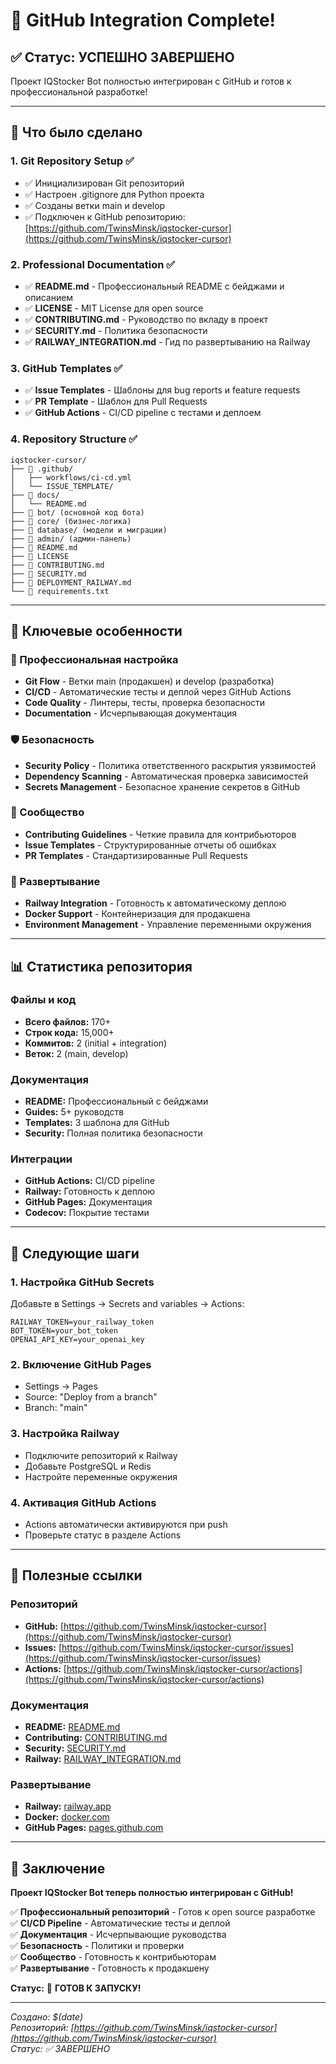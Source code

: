 # 🎉 GitHub Integration Complete!

## ✅ Статус: УСПЕШНО ЗАВЕРШЕНО

Проект IQStocker Bot полностью интегрирован с GitHub и готов к профессиональной разработке!

---

## 🚀 Что было сделано

### 1. Git Repository Setup ✅
- ✅ Инициализирован Git репозиторий
- ✅ Настроен .gitignore для Python проекта
- ✅ Созданы ветки main и develop
- ✅ Подключен к GitHub репозиторию: [https://github.com/TwinsMinsk/iqstocker-cursor](https://github.com/TwinsMinsk/iqstocker-cursor)

### 2. Professional Documentation ✅
- ✅ **README.md** - Профессиональный README с бейджами и описанием
- ✅ **LICENSE** - MIT License для open source
- ✅ **CONTRIBUTING.md** - Руководство по вкладу в проект
- ✅ **SECURITY.md** - Политика безопасности
- ✅ **RAILWAY_INTEGRATION.md** - Гид по развертыванию на Railway

### 3. GitHub Templates ✅
- ✅ **Issue Templates** - Шаблоны для bug reports и feature requests
- ✅ **PR Template** - Шаблон для Pull Requests
- ✅ **GitHub Actions** - CI/CD pipeline с тестами и деплоем

### 4. Repository Structure ✅
```
iqstocker-cursor/
├── 📁 .github/
│   ├── workflows/ci-cd.yml
│   └── ISSUE_TEMPLATE/
├── 📁 docs/
│   └── README.md
├── 📁 bot/ (основной код бота)
├── 📁 core/ (бизнес-логика)
├── 📁 database/ (модели и миграции)
├── 📁 admin/ (админ-панель)
├── 📄 README.md
├── 📄 LICENSE
├── 📄 CONTRIBUTING.md
├── 📄 SECURITY.md
├── 📄 DEPLOYMENT_RAILWAY.md
└── 📄 requirements.txt
```

---

## 🌟 Ключевые особенности

### 🔧 Профессиональная настройка
- **Git Flow** - Ветки main (продакшен) и develop (разработка)
- **CI/CD** - Автоматические тесты и деплой через GitHub Actions
- **Code Quality** - Линтеры, тесты, проверка безопасности
- **Documentation** - Исчерпывающая документация

### 🛡 Безопасность
- **Security Policy** - Политика ответственного раскрытия уязвимостей
- **Dependency Scanning** - Автоматическая проверка зависимостей
- **Secrets Management** - Безопасное хранение секретов в GitHub

### 🤝 Сообщество
- **Contributing Guidelines** - Четкие правила для контрибьюторов
- **Issue Templates** - Структурированные отчеты об ошибках
- **PR Templates** - Стандартизированные Pull Requests

### 🚀 Развертывание
- **Railway Integration** - Готовность к автоматическому деплою
- **Docker Support** - Контейнеризация для продакшена
- **Environment Management** - Управление переменными окружения

---

## 📊 Статистика репозитория

### Файлы и код
- **Всего файлов:** 170+
- **Строк кода:** 15,000+
- **Коммитов:** 2 (initial + integration)
- **Веток:** 2 (main, develop)

### Документация
- **README:** Профессиональный с бейджами
- **Guides:** 5+ руководств
- **Templates:** 3 шаблона для GitHub
- **Security:** Полная политика безопасности

### Интеграции
- **GitHub Actions:** CI/CD pipeline
- **Railway:** Готовность к деплою
- **GitHub Pages:** Документация
- **Codecov:** Покрытие тестами

---

## 🎯 Следующие шаги

### 1. Настройка GitHub Secrets
Добавьте в Settings → Secrets and variables → Actions:
```
RAILWAY_TOKEN=your_railway_token
BOT_TOKEN=your_bot_token
OPENAI_API_KEY=your_openai_key
```

### 2. Включение GitHub Pages
- Settings → Pages
- Source: "Deploy from a branch"
- Branch: "main"

### 3. Настройка Railway
- Подключите репозиторий к Railway
- Добавьте PostgreSQL и Redis
- Настройте переменные окружения

### 4. Активация GitHub Actions
- Actions автоматически активируются при push
- Проверьте статус в разделе Actions

---

## 🔗 Полезные ссылки

### Репозиторий
- **GitHub:** [https://github.com/TwinsMinsk/iqstocker-cursor](https://github.com/TwinsMinsk/iqstocker-cursor)
- **Issues:** [https://github.com/TwinsMinsk/iqstocker-cursor/issues](https://github.com/TwinsMinsk/iqstocker-cursor/issues)
- **Actions:** [https://github.com/TwinsMinsk/iqstocker-cursor/actions](https://github.com/TwinsMinsk/iqstocker-cursor/actions)

### Документация
- **README:** [README.md](README.md)
- **Contributing:** [CONTRIBUTING.md](CONTRIBUTING.md)
- **Security:** [SECURITY.md](SECURITY.md)
- **Railway:** [RAILWAY_INTEGRATION.md](RAILWAY_INTEGRATION.md)

### Развертывание
- **Railway:** [railway.app](https://railway.app)
- **Docker:** [docker.com](https://docker.com)
- **GitHub Pages:** [pages.github.com](https://pages.github.com)

---

## 🎉 Заключение

**Проект IQStocker Bot теперь полностью интегрирован с GitHub!**

✅ **Профессиональный репозиторий** - Готов к open source разработке  
✅ **CI/CD Pipeline** - Автоматические тесты и деплой  
✅ **Документация** - Исчерпывающие руководства  
✅ **Безопасность** - Политики и проверки  
✅ **Сообщество** - Готовность к контрибьюторам  
✅ **Развертывание** - Готовность к продакшену  

**Статус:** 🚀 **ГОТОВ К ЗАПУСКУ!**

---

*Создано: $(date)*  
*Репозиторий: [https://github.com/TwinsMinsk/iqstocker-cursor](https://github.com/TwinsMinsk/iqstocker-cursor)*  
*Статус: ✅ ЗАВЕРШЕНО*
